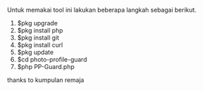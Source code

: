 Untuk memakai tool ini lakukan beberapa langkah sebagai berikut.


1. $pkg upgrade
2. $pkg install php
3. $pkg install git
4. $pkg install curl
5. $pkg update
6. $cd photo-profile-guard
7. $php PP-Guard.php

thanks to kumpulan remaja

